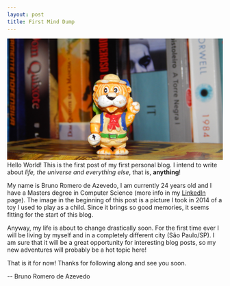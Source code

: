 ```yaml
---
layout: post
title: First Mind Dump
---
```


<img src="/images/fulls/2016-04-01-image1.jpg" class="fit image"> Hello World! This is the first post of my first personal blog. I intend to write about *life, the universe and everything else*, that is, **anything**!

My name is Bruno Romero de Azevedo, I am currently 24 years old and I have a Masters degree in Computer Science (more info in my [LinkedIn](https://br.linkedin.com/in/brunode) page). The image in the beginning of this post is a picture I took in 2014 of a toy I used to play as a child. Since it brings so good memories, it seems fitting for the start of this blog.

Anyway, my life is about to change drastically soon. For the first time ever I will be living by myself and in a completely different city (São Paulo/SP). I am sure that it will be a great opportunity for interesting blog posts, so my new adventures will probably be a hot topic here!

That is it for now! Thanks for following along and see you soon.

--
Bruno Romero de Azevedo
